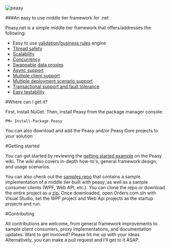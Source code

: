 ![peasy](https://www.dropbox.com/s/2yajr2x9yevvzbm/peasy3.png?dl=0&raw=1)

###An easy to use middle tier framework for .net

Peasy.net is a simple middle tier framework that offers/addresses the following:

- Easy to use [validation](https://github.com/peasy/Peasy.NET/wiki/Validation-Rules)/[business rules](https://github.com/peasy/Peasy.NET/wiki/Business-Rules) engine
- [Thread safety](https://github.com/peasy/Peasy.NET/wiki/Thread-Safety)
- [Scalability](https://github.com/peasy/Peasy.NET/wiki/data-proxy#scalability)
- [Concurrency](https://github.com/peasy/Peasy.NET/wiki/BusinessServiceBase#concurrency-handling)
- [Swappable](https://github.com/peasy/Peasy.NET/wiki/data-proxy#swappable-data-proxies) [data proxies](https://github.com/peasy/Peasy.NET/wiki/Data-Proxy)
- [Async support](https://github.com/peasy/Peasy.NET/wiki/The-Asynchronous-Pipeline)
- [Multiple client support](https://github.com/peasy/Peasy.NET/wiki/Multiple-client-support)
- [Multiple deployment scenario support](https://github.com/peasy/Peasy.NET/wiki/data-proxy#multiple-deployment-scenarios)
- [Transactional support and fault tolerance](https://github.com/peasy/Peasy.NET/wiki/ITransactionContext)
- [Easy testability](https://github.com/peasy/Peasy.NET/wiki/Testing)

#Where can I get it?

First, install NuGet. Then, install Peasy from the package manager console:

``` PM> Install-Package Peasy ```

You can also download and add the Peasy and/or Peasy.Core projects to your solution

#Getting started

You can get started by reviewing the [getting started example](https://github.com/peasy/Peasy.NET/wiki#the-simplest-possible-example) on the Peasy wiki.  The wiki also covers in-depth how-to's, general framework design, and usage scenarios.

You can also check out the [samples repo](https://github.com/peasy/Samples) that contains a sample implementation of a middle tier built with peasy, as well as a sample consumer clients (WPF, Web API, etc.).  You can clone the repo or download the entire project as a [zip](https://github.com/peasy/samples/archive/master.zip).  Once downloaded, open Orders.com.sln with Visual Studio, set the WPF project and Web Api projects as the startup projects and run.

#Contributing

All contributions are welcome, from general framework improvements to sample client consumers, proxy implementations, and documentation updates.  Want to get involved?  Please hit me up with your ideas.  Alternatively, you can make a pull request and I'll get to it ASAP.
